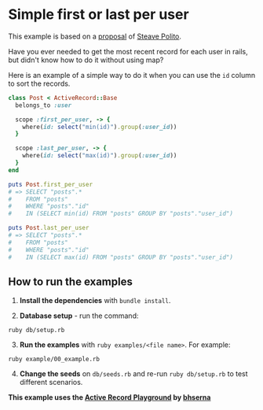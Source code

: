 # Simple first or last per user

This example is based on a [proposal](https://twitter.com/stevepolitodsgn/status/1503345127846301703) of [Steave Polito](https://twitter.com/stevepolitodsgn).

Have you ever needed to get the most recent record for each user in rails, but didn't know how to do it without using map?

Here is an example of a simple way to do it when you can use the `id` column to sort the records.

```ruby
class Post < ActiveRecord::Base
  belongs_to :user

  scope :first_per_user, -> {
    where(id: select("min(id)").group(:user_id))
  }

  scope :last_per_user, -> {
    where(id: select("max(id)").group(:user_id))
  }
end

puts Post.first_per_user
# => SELECT "posts".*
#    FROM "posts"
#    WHERE "posts"."id"
#    IN (SELECT min(id) FROM "posts" GROUP BY "posts"."user_id")

puts Post.last_per_user
# => SELECT "posts".*
#    FROM "posts"
#    WHERE "posts"."id"
#    IN (SELECT max(id) FROM "posts" GROUP BY "posts"."user_id")
```

## How to run the examples

1. **Install the dependencies** with `bundle install`.

2. **Database setup** - run the command:

```
ruby db/setup.rb
```

3. **Run the examples** with `ruby examples/<file name>`. For example:

```
ruby example/00_example.rb
```

4. **Change the seeds**  on `db/seeds.rb` and re-run `ruby db/setup.rb` to test different scenarios.

**This example uses the [Active Record Playground](https://github.com/bhserna/active_record_playground) by [bhserna](https://bhserna.com)**
